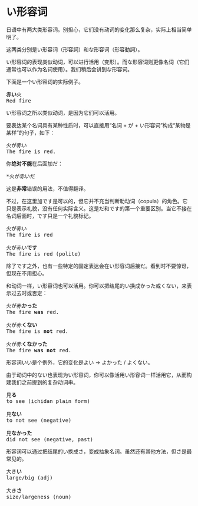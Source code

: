 # い形容词

日语中有两大类形容词。别担心，它们没有动词的变化那么复杂，实际上相当简单明了。

这两类分别是い形容词（形容詞）和な形容词（形容動詞）。

い形容词的表现类似动词，可以进行活用（变形）。而な形容词则更像名词（它们通常也可以作为名词使用）。我们稍后会讲到な形容词。

下面是一个い形容词的实际例子。

<pre>
<b>赤い</b>火
Red fire
</pre>

い形容词之所以类似动词，是因为它们可以活用。

要表达某个名词具有某种性质时，可以直接用“名词 + が + い形容词”构成“某物是某样”的句子，如下：

<pre>
火が赤い
The fire is red.
</pre>

你**绝对不能**在后面加だ：

<pre>
*火が赤いだ
</pre>

这是**非常**错误的用法，不值得翻译。

不过，在这里加です是可以的，但它并不充当判断助动词（copula）的角色。它只是表示礼貌，没有任何实际含义。这是だ和です的第一个重要区别。当它不接在名词后面时，です只是一个礼貌标记。

<pre>
火が赤い
The fire is red

火が赤い<b>です</b>
The fire is red (polite)
</pre>

除了です之外，也有一些特定的固定表达会在い形容词后接だ。看到时不要惊讶，但现在不用担心。

和动词一样，い形容词也可以活用。你可以把结尾的い换成かった或くない，来表示过去时或否定：

<pre>
火が赤<b>かった</b>
The fire <b>was</b> red.

火が赤<b>くない</b>
The fire is <b>not</b> red.

火が赤<b>くなかった</b>
The fire <b>was not</b> red.
</pre>

形容词いい是个例外，它的变化是よい → よかった / よくない。

由于动词中的ない也表现为い形容词，你可以像活用い形容词一样活用它，从而构建我们之前提到的复杂动词串。

<pre>
見<b>る</b>
to see (ichidan plain form)

見<b>ない</b>
to not see (negative)

見<b>なかった</b>
did not see (negative, past)
</pre>

形容词可以通过把结尾的い换成さ，变成抽象名词。虽然还有其他方法，但さ是最常见的。

<pre>
大き<b>い</b>
large/big (adj)

大き<b>さ</b>
size/largeness (noun)
</pre>